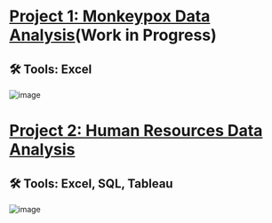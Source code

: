 # [Project 1: Monkeypox Data Analysis](https://github.com/TyreqPW/DA_Portfolio/tree/main/Project1)(Work in Progress)
## :hammer_and_wrench: Tools: Excel
![image](https://user-images.githubusercontent.com/112139192/187305284-bd96b18a-1c24-4db4-bb9b-b12b5398662c.png)



# [Project 2: Human Resources Data Analysis](https://github.com/TyreqPW/DA_Portfolio/tree/main/Project2) 
## :hammer_and_wrench: Tools: Excel, SQL, Tableau
![image](https://user-images.githubusercontent.com/112139192/187117338-79b114da-f3a9-4a7d-b353-a00d588b734c.png)





